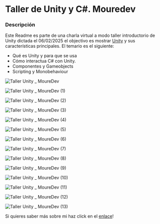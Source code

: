 # Taller de Unity y C#. Mouredev

### Descripción
Este Readme es parte de una charla virtual a modo taller introductorio de Unity dictada el 06/02/2025 el objectivo es mostrar [Unity](https://unity.com/es) y sus características principales. El temario es el siguiente:

- Qué es Unity y para que se usa
- Cómo interactua C# con Unity.
- Componentes y Gameobjects
- Scripting y Monobehaviour


![Taller Unity _ MoureDev](https://github.com/user-attachments/assets/6a52e1cd-1dcd-4db6-af5a-60358541361a)

![Taller Unity _ MoureDev (1)](https://github.com/user-attachments/assets/2fd1bda8-0755-4a99-b36c-eb46d1906cd9)

![Taller Unity _ MoureDev (2)](https://github.com/user-attachments/assets/45483c1b-ca1f-4321-b198-4e064eb7c1c9)

![Taller Unity _ MoureDev (3)](https://github.com/user-attachments/assets/398240ce-53af-4f44-ac4f-eb76ad9bf126)

![Taller Unity _ MoureDev (4)](https://github.com/user-attachments/assets/b8a2079f-a006-44e7-a0e6-c915fcbaaa82)

![Taller Unity _ MoureDev (5)](https://github.com/user-attachments/assets/91b9cd74-6acf-4dce-a87b-d7ed345edca9)

![Taller Unity _ MoureDev (6)](https://github.com/user-attachments/assets/4ab5fe68-36ad-4b8a-bd00-5c9bbd9c6ccf)

![Taller Unity _ MoureDev (7)](https://github.com/user-attachments/assets/e63cff00-a858-4b4a-8919-b99df5e1ae05)

![Taller Unity _ MoureDev (8)](https://github.com/user-attachments/assets/bf09fa27-1fe0-491b-9470-b151fed0f436)

![Taller Unity _ MoureDev (9)](https://github.com/user-attachments/assets/9a7bf44b-019b-478d-a66c-714b263e26bf)

![Taller Unity _ MoureDev (10)](https://github.com/user-attachments/assets/eecfc62a-88f9-40a2-b974-a4099b99610a)

![Taller Unity _ MoureDev (11)](https://github.com/user-attachments/assets/5ea3b63f-7a2d-40c6-afa2-9ed67db002fe)

![Taller Unity _ MoureDev (12)](https://github.com/user-attachments/assets/935359bd-1166-487b-8a28-4ee64a44abe7)

![Taller Unity _ MoureDev (13)](https://github.com/user-attachments/assets/5c15cb7e-734d-4fa0-bbfe-bd22dc029fcd)


Si quieres saber más sobre mi haz click en el [enlace](https://linktr.ee/shanick)! 
